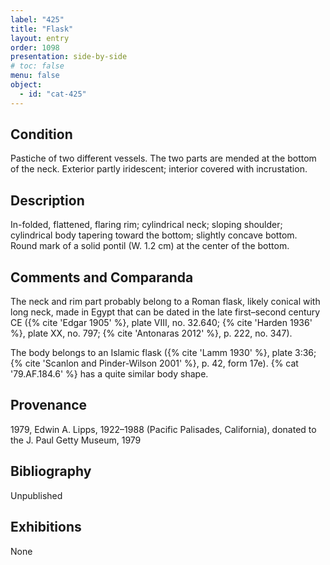 ```yaml
---
label: "425"
title: "Flask"
layout: entry
order: 1098
presentation: side-by-side
# toc: false
menu: false
object:
  - id: "cat-425"
---
```


## Condition

Pastiche of two different vessels. The two parts are mended at the bottom of the neck. Exterior partly iridescent; interior covered with incrustation.

## Description

In-folded, flattened, flaring rim; cylindrical neck; sloping shoulder; cylindrical body tapering toward the bottom; slightly concave bottom. Round mark of a solid pontil (W. 1.2 cm) at the center of the bottom.

## Comments and Comparanda

The neck and rim part probably belong to a Roman flask, likely conical with long neck, made in Egypt that can be dated in the late first–second century CE ({% cite 'Edgar 1905' %}, plate VIII, no. 32.640; {% cite 'Harden 1936' %}, plate XX, no. 797; {% cite 'Antonaras 2012' %}, p. 222, no. 347).

The body belongs to an Islamic flask ({% cite 'Lamm 1930' %}, plate 3:36; {% cite 'Scanlon and Pinder-Wilson 2001' %}, p. 42, form 17e). {% cat '79.AF.184.6' %} has a quite similar body shape.

## Provenance

1979, Edwin A. Lipps, 1922–1988 (Pacific Palisades, California), donated to the J. Paul Getty Museum, 1979

## Bibliography

Unpublished

## Exhibitions

None